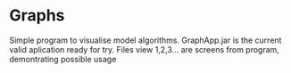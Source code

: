 # Graphs
Simple program to visualise model algorithms.
GraphApp.jar is the current valid aplication ready for try.
Files view 1,2,3... are screens from program, demontrating possible usage
